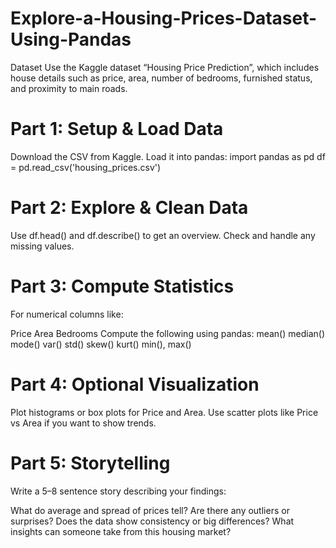 # Explore-a-Housing-Prices-Dataset-Using-Pandas
Dataset
Use the Kaggle dataset “Housing Price Prediction”, which includes house details such as price, area, number of bedrooms, furnished status, and proximity to main roads.


# Part 1: Setup & Load Data
Download the CSV from Kaggle.
Load it into pandas:
import pandas as pd
df = pd.read_csv('housing_prices.csv')


# Part 2: Explore & Clean Data
Use df.head() and df.describe() to get an overview.
Check and handle any missing values.


# Part 3: Compute Statistics
For numerical columns like:

Price
Area
Bedrooms
Compute the following using pandas:
mean()
median()
mode()
var()
std()
skew()
kurt()
min(), max()


# Part 4: Optional Visualization
Plot histograms or box plots for Price and Area.
Use scatter plots like Price vs Area if you want to show trends.


# Part 5: Storytelling
Write a 5–8 sentence story describing your findings:

What do average and spread of prices tell?
Are there any outliers or surprises?
Does the data show consistency or big differences?
What insights can someone take from this housing market?




